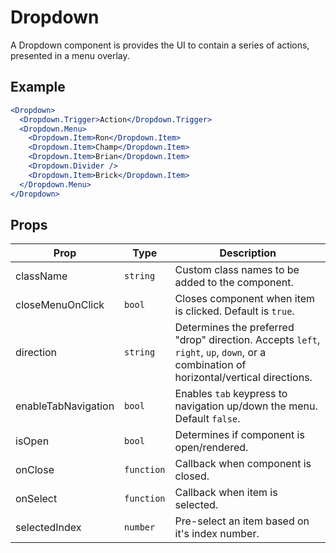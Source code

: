 # Dropdown

A Dropdown component is provides the UI to contain a series of actions, presented in a menu overlay.

## Example

```jsx
<Dropdown>
  <Dropdown.Trigger>Action</Dropdown.Trigger>
  <Dropdown.Menu>
    <Dropdown.Item>Ron</Dropdown.Item>
    <Dropdown.Item>Champ</Dropdown.Item>
    <Dropdown.Item>Brian</Dropdown.Item>
    <Dropdown.Divider />
    <Dropdown.Item>Brick</Dropdown.Item>
  </Dropdown.Menu>
</Dropdown>
```

## Props

| Prop                | Type       | Description                                                                                                                           |
| ------------------- | ---------- | ------------------------------------------------------------------------------------------------------------------------------------- |
| className           | `string`   | Custom class names to be added to the component.                                                                                      |
| closeMenuOnClick    | `bool`     | Closes component when item is clicked. Default is `true`.                                                                             |
| direction           | `string`   | Determines the preferred "drop" direction. Accepts `left`, `right`, `up`, `down`, or a combination of horizontal/vertical directions. |
| enableTabNavigation | `bool`     | Enables `tab` keypress to navigation up/down the menu. Default `false`.                                                               |
| isOpen              | `bool`     | Determines if component is open/rendered.                                                                                             |
| onClose             | `function` | Callback when component is closed.                                                                                                    |
| onSelect            | `function` | Callback when item is selected.                                                                                                       |
| selectedIndex       | `number`   | Pre-select an item based on it's index number.                                                                                        |
